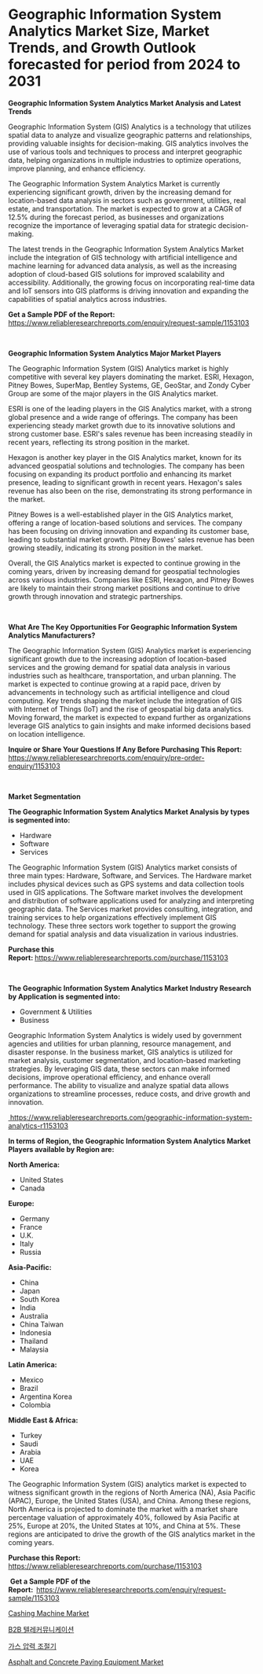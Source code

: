 <p><h1>Geographic Information System Analytics Market Size, Market Trends, and Growth Outlook forecasted for period from 2024 to 2031</h1></p><p><strong>Geographic Information System Analytics Market Analysis and Latest Trends</strong></p>
<p><p>Geographic Information System (GIS) Analytics is a technology that utilizes spatial data to analyze and visualize geographic patterns and relationships, providing valuable insights for decision-making. GIS analytics involves the use of various tools and techniques to process and interpret geographic data, helping organizations in multiple industries to optimize operations, improve planning, and enhance efficiency.</p><p>The Geographic Information System Analytics Market is currently experiencing significant growth, driven by the increasing demand for location-based data analysis in sectors such as government, utilities, real estate, and transportation. The market is expected to grow at a CAGR of 12.5% during the forecast period, as businesses and organizations recognize the importance of leveraging spatial data for strategic decision-making.</p><p>The latest trends in the Geographic Information System Analytics Market include the integration of GIS technology with artificial intelligence and machine learning for advanced data analysis, as well as the increasing adoption of cloud-based GIS solutions for improved scalability and accessibility. Additionally, the growing focus on incorporating real-time data and IoT sensors into GIS platforms is driving innovation and expanding the capabilities of spatial analytics across industries.</p></p>
<p><strong>Get a Sample PDF of the Report:&nbsp;</strong> <a href="https://www.reliableresearchreports.com/enquiry/request-sample/1153103">https://www.reliableresearchreports.com/enquiry/request-sample/1153103</a></p>
<p>&nbsp;</p>
<p><strong>Geographic Information System Analytics Major Market Players</strong></p>
<p><p>The Geographic Information System (GIS) Analytics market is highly competitive with several key players dominating the market. ESRI, Hexagon, Pitney Bowes, SuperMap, Bentley Systems, GE, GeoStar, and Zondy Cyber Group are some of the major players in the GIS Analytics market.</p><p>ESRI is one of the leading players in the GIS Analytics market, with a strong global presence and a wide range of offerings. The company has been experiencing steady market growth due to its innovative solutions and strong customer base. ESRI's sales revenue has been increasing steadily in recent years, reflecting its strong position in the market.</p><p>Hexagon is another key player in the GIS Analytics market, known for its advanced geospatial solutions and technologies. The company has been focusing on expanding its product portfolio and enhancing its market presence, leading to significant growth in recent years. Hexagon's sales revenue has also been on the rise, demonstrating its strong performance in the market.</p><p>Pitney Bowes is a well-established player in the GIS Analytics market, offering a range of location-based solutions and services. The company has been focusing on driving innovation and expanding its customer base, leading to substantial market growth. Pitney Bowes' sales revenue has been growing steadily, indicating its strong position in the market.</p><p>Overall, the GIS Analytics market is expected to continue growing in the coming years, driven by increasing demand for geospatial technologies across various industries. Companies like ESRI, Hexagon, and Pitney Bowes are likely to maintain their strong market positions and continue to drive growth through innovation and strategic partnerships.</p></p>
<p>&nbsp;</p>
<p><strong>What Are The Key Opportunities For Geographic Information System Analytics Manufacturers?</strong></p>
<p><p>The Geographic Information System (GIS) Analytics market is experiencing significant growth due to the increasing adoption of location-based services and the growing demand for spatial data analysis in various industries such as healthcare, transportation, and urban planning. The market is expected to continue growing at a rapid pace, driven by advancements in technology such as artificial intelligence and cloud computing. Key trends shaping the market include the integration of GIS with Internet of Things (IoT) and the rise of geospatial big data analytics. Moving forward, the market is expected to expand further as organizations leverage GIS analytics to gain insights and make informed decisions based on location intelligence.</p></p>
<p><strong>Inquire or Share Your Questions If Any Before Purchasing This Report:</strong> <a href="https://www.reliableresearchreports.com/enquiry/pre-order-enquiry/1153103">https://www.reliableresearchreports.com/enquiry/pre-order-enquiry/1153103</a></p>
<p>&nbsp;</p>
<p><strong>Market Segmentation</strong></p>
<p><strong>The Geographic Information System Analytics Market Analysis by types is segmented into:</strong></p>
<p><ul><li>Hardware</li><li>Software</li><li>Services</li></ul></p>
<p><p>The Geographic Information System (GIS) Analytics market consists of three main types: Hardware, Software, and Services. The Hardware market includes physical devices such as GPS systems and data collection tools used in GIS applications. The Software market involves the development and distribution of software applications used for analyzing and interpreting geographic data. The Services market provides consulting, integration, and training services to help organizations effectively implement GIS technology. These three sectors work together to support the growing demand for spatial analysis and data visualization in various industries.</p></p>
<p><strong>Purchase this Report:&nbsp;</strong><a href="https://www.reliableresearchreports.com/purchase/1153103">https://www.reliableresearchreports.com/purchase/1153103</a></p>
<p>&nbsp;</p>
<p><strong>The Geographic Information System Analytics Market Industry Research by Application is segmented into:</strong></p>
<p><ul><li>Government & Utilities</li><li>Business</li></ul></p>
<p><p>Geographic Information System Analytics is widely used by government agencies and utilities for urban planning, resource management, and disaster response. In the business market, GIS analytics is utilized for market analysis, customer segmentation, and location-based marketing strategies. By leveraging GIS data, these sectors can make informed decisions, improve operational efficiency, and enhance overall performance. The ability to visualize and analyze spatial data allows organizations to streamline processes, reduce costs, and drive growth and innovation.</p></p>
<p><a href="https://www.reliableresearchreports.com/geographic-information-system-analytics-r1153103">&nbsp;https://www.reliableresearchreports.com/geographic-information-system-analytics-r1153103</a></p>
<p><strong>In terms of Region, the Geographic Information System Analytics Market Players available by Region are:</strong></p>
<p>
    <p> <strong> North America: </strong>
        <ul>
            <li>United States</li>
            <li>Canada</li>
        </ul>
        </p> 
    <p> <strong> Europe: </strong>
        <ul>
            <li>Germany</li>
            <li>France</li>
            <li>U.K.</li>
            <li>Italy</li>
            <li>Russia</li>
        </ul>
        </p> 
    <p> <strong> Asia-Pacific: </strong>
        <ul>
            <li>China</li>
            <li>Japan</li>
            <li>South Korea</li>
            <li>India</li>
            <li>Australia</li>
            <li>China Taiwan</li>
            <li>Indonesia</li>
            <li>Thailand</li>
            <li>Malaysia</li>
        </ul>
        </p> 
    <p> <strong> Latin America: </strong>
        <ul>
            <li>Mexico</li>
            <li>Brazil</li>
            <li>Argentina Korea</li>
            <li>Colombia</li>
        </ul>
        </p> 
    <p> <strong> Middle East & Africa: </strong>
        <ul>
            <li>Turkey</li>
            <li>Saudi</li>
            <li>Arabia</li>
            <li>UAE</li>
            <li>Korea</li>
        </ul>
    </p>
    </p>
<p><p>The Geographic Information System (GIS) analytics market is expected to witness significant growth in the regions of North America (NA), Asia Pacific (APAC), Europe, the United States (USA), and China. Among these regions, North America is projected to dominate the market with a market share percentage valuation of approximately 40%, followed by Asia Pacific at 25%, Europe at 20%, the United States at 10%, and China at 5%. These regions are anticipated to drive the growth of the GIS analytics market in the coming years.</p></p>
<p><strong>Purchase this Report: </strong><a href="https://www.reliableresearchreports.com/purchase/1153103">https://www.reliableresearchreports.com/purchase/1153103</a></p>
<p>&nbsp;<strong>Get a Sample PDF of the Report:&nbsp;&nbsp;</strong><a href="https://www.reliableresearchreports.com/enquiry/request-sample/1153103">https://www.reliableresearchreports.com/enquiry/request-sample/1153103</a></p>
<p><strong></strong></p>
<p><p><a href="https://www.linkedin.com/pulse/cashing-machine-market-size-trends-growth-outlook-forecasted-tgere">Cashing Machine Market</a></p><p><a href="https://github.com/AlbertotDouglas44367/Market-Research-Report-List-1/blob/main/550736460691.md">B2B 텔레커뮤니케이션</a></p><p><a href="https://github.com/raap8632/Market-Research-Report-List-1/blob/main/361366060690.md">가스 압력 조절기</a></p><p><a href="https://www.linkedin.com/pulse/asphalt-concrete-paving-equipment-market-size-furnishes-valuable-mxu4e">Asphalt and Concrete Paving Equipment Market</a></p></p>